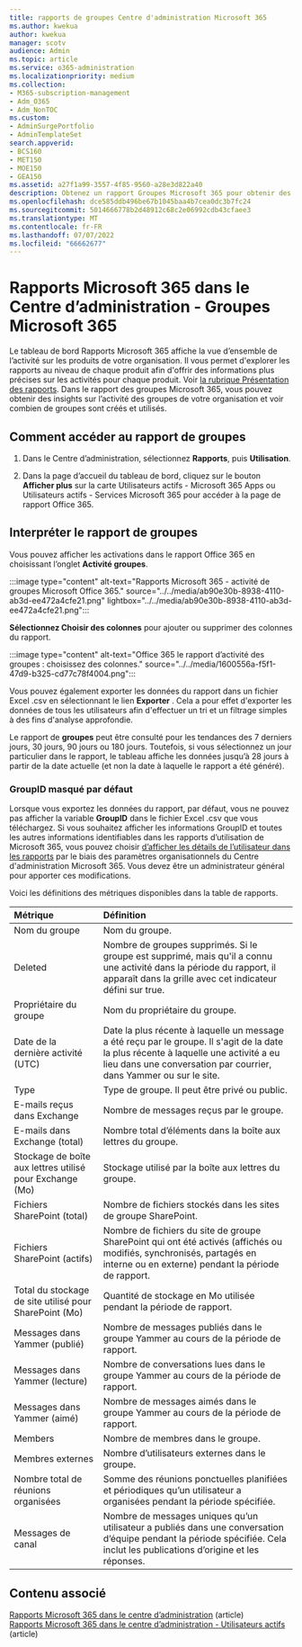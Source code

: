 ```yaml
---
title: rapports de groupes Centre d'administration Microsoft 365
ms.author: kwekua
author: kwekua
manager: scotv
audience: Admin
ms.topic: article
ms.service: o365-administration
ms.localizationpriority: medium
ms.collection:
- M365-subscription-management
- Adm_O365
- Adm_NonTOC
ms.custom:
- AdminSurgePortfolio
- AdminTemplateSet
search.appverid:
- BCS160
- MET150
- MOE150
- GEA150
ms.assetid: a27f1a99-3557-4f85-9560-a28e3d822a40
description: Obtenez un rapport Groupes Microsoft 365 pour obtenir des insights sur l’activité des groupes de votre organisation et voir combien de groupes sont créés et utilisés.
ms.openlocfilehash: dce585ddb496be67b1045baa4b7cea0dc3b7fc24
ms.sourcegitcommit: 5014666778b2d48912c68c2e06992cdb43cfaee3
ms.translationtype: MT
ms.contentlocale: fr-FR
ms.lasthandoff: 07/07/2022
ms.locfileid: "66662677"
---
```

# <a name="microsoft-365-reports-in-the-admin-center---microsoft-365-groups"></a>Rapports Microsoft 365 dans le Centre d’administration - Groupes Microsoft 365

Le tableau de bord Rapports Microsoft 365 affiche la vue d’ensemble de l’activité sur les produits de votre organisation. Il vous permet d'explorer les rapports au niveau de chaque produit afin d'offrir des informations plus précises sur les activités pour chaque produit. Voir [la rubrique Présentation des rapports](activity-reports.md). Dans le rapport des groupes Microsoft 365, vous pouvez obtenir des insights sur l’activité des groupes de votre organisation et voir combien de groupes sont créés et utilisés.

## <a name="how-to-get-to-the-groups-report"></a>Comment accéder au rapport de groupes

1. Dans le Centre d’administration, sélectionnez **Rapports**, puis **Utilisation**.

2. Dans la page d’accueil du tableau de bord, cliquez sur le bouton **Afficher plus** sur la carte Utilisateurs actifs - Microsoft 365 Apps ou Utilisateurs actifs - Services Microsoft 365 pour accéder à la page de rapport Office 365.

## <a name="interpret-the-groups-report"></a>Interpréter le rapport de groupes

Vous pouvez afficher les activations dans le rapport Office 365 en choisissant l’onglet **Activité groupes**.

:::image type="content" alt-text="Rapports Microsoft 365 - activité de groupes Microsoft Office 365." source="../../media/ab90e30b-8938-4110-ab3d-ee472a4cfe21.png" lightbox="../../media/ab90e30b-8938-4110-ab3d-ee472a4cfe21.png":::

**Sélectionnez Choisir des colonnes** pour ajouter ou supprimer des colonnes du rapport.

:::image type="content" alt-text="Office 365 le rapport d’activité des groupes : choisissez des colonnes." source="../../media/1600556a-f5f1-47d9-b325-cd77c78f4004.png":::

Vous pouvez également exporter les données du rapport dans un fichier Excel .csv en sélectionnant le lien **Exporter** . Cela a pour effet d'exporter les données de tous les utilisateurs afin d'effectuer un tri et un filtrage simples à des fins d'analyse approfondie. 

Le rapport de **groupes** peut être consulté pour les tendances des 7 derniers jours, 30 jours, 90 jours ou 180 jours. Toutefois, si vous sélectionnez un jour particulier dans le rapport, le tableau affiche les données jusqu’à 28 jours à partir de la date actuelle (et non la date à laquelle le rapport a été généré).

### <a name="groupid-hidden-by-default"></a>GroupID masqué par défaut
Lorsque vous exportez les données du rapport, par défaut, vous ne pouvez pas afficher la variable **GroupID** dans le fichier Excel .csv que vous téléchargez. Si vous souhaitez afficher les informations GroupID et toutes les autres informations identifiables dans les rapports d’utilisation de Microsoft 365, vous pouvez choisir [d’afficher les détails de l’utilisateur dans les rapports](../../admin/activity-reports/activity-reports.md#show-user-details-in-the-reports) par le biais des paramètres organisationnels du Centre d'administration Microsoft 365.  Vous devez être un administrateur général pour apporter ces modifications.

Voici les définitions des métriques disponibles dans la table de rapports.

|Métrique|Définition|
|:-----|:-----|
|Nom du groupe |Nom du groupe. |
|Deleted |Nombre de groupes supprimés. Si le groupe est supprimé, mais qu'il a connu une activité dans la période du rapport, il apparaît dans la grille avec cet indicateur défini sur true. |
|Propriétaire du groupe |Nom du propriétaire du groupe. |
|Date de la dernière activité (UTC) |Date la plus récente à laquelle un message a été reçu par le groupe. Il s'agit de la date la plus récente à laquelle une activité a eu lieu dans une conversation par courrier, dans Yammer ou sur le site. |
|Type |Type de groupe. Il peut être privé ou public. |
|E-mails reçus dans Exchange |Nombre de messages reçus par le groupe.|
|E-mails dans Exchange (total) |Nombre total d’éléments dans la boîte aux lettres du groupe. |
|Stockage de boîte aux lettres utilisé pour Exchange (Mo) |Stockage utilisé par la boîte aux lettres du groupe. |
|Fichiers SharePoint (total) |Nombre de fichiers stockés dans les sites de groupe SharePoint. |
|Fichiers SharePoint (actifs) |Nombre de fichiers du site de groupe SharePoint qui ont été activés (affichés ou modifiés, synchronisés, partagés en interne ou en externe) pendant la période de rapport. |
|Total du stockage de site utilisé pour SharePoint (Mo) |Quantité de stockage en Mo utilisée pendant la période de rapport. |
|Messages dans Yammer (publié) |Nombre de messages publiés dans le groupe Yammer au cours de la période de rapport. |
|Messages dans Yammer (lecture) |Nombre de conversations lues dans le groupe Yammer au cours de la période de rapport. |
|Messages dans Yammer (aimé) |Nombre de messages aimés dans le groupe Yammer au cours de la période de rapport. |
|Members |Nombre de membres dans le groupe. |
|Membres externes |Nombre d’utilisateurs externes dans le groupe.|
|Nombre total de réunions organisées  |Somme des réunions ponctuelles planifiées et périodiques qu’un utilisateur a organisées pendant la période spécifiée.|
|Messages de canal  |Nombre de messages uniques qu’un utilisateur a publiés dans une conversation d’équipe pendant la période spécifiée. Cela inclut les publications d’origine et les réponses. |

## <a name="related-content"></a>Contenu associé

[Rapports Microsoft 365 dans le centre d’administration](activity-reports.md) (article)\
[Rapports Microsoft 365 dans le centre d’administration - Utilisateurs actifs](../../admin/activity-reports/active-users-ww.md) (article)
